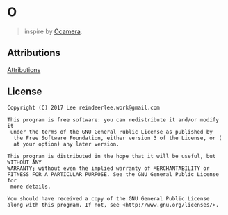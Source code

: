 # O

> inspire by [Ocamera](https://www.coolapk.com/apk/com.qinlin.ocamera).

## Attributions

[Attributions](https://github.com/LeeReindeer/O/blob/master/ATTRIBUTIONS.md)

## License

```
Copyright (C) 2017 Lee reindeerlee.work@gmail.com

This program is free software: you can redistribute it and/or modify it
 under the terms of the GNU General Public License as published by
  the Free Software Foundation, either version 3 of the License, or (
  at your option) any later version.

This program is distributed in the hope that it will be useful, but WITHOUT ANY 
WARRANTY; without even the implied warranty of MERCHANTABILITY or 
FITNESS FOR A PARTICULAR PURPOSE. See the GNU General Public License for
 more details.

You should have received a copy of the GNU General Public License 
along with this program. If not, see <http://www.gnu.org/licenses/>.
```
